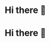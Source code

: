 # Hi there 👋
# Hi there 👋

<img align="center" scr="https://github.com/Who-is-Tiny/Who-is-Tiny/assets/137112232/fa81b8dd-dfe6-444a-8142-86d5ee83cc45">
